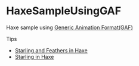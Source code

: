 HaxeSampleUsingGAF
=============================
Haxe sample using [Generic Animation Format(GAF)](http://gafmedia.com/)

Tips

* [Starling and Feathers in Haxe](https://gist.github.com/tmskst/094d0808a817831181f9)
* [Starling in Haxe](https://gist.github.com/tmskst/9912248)
